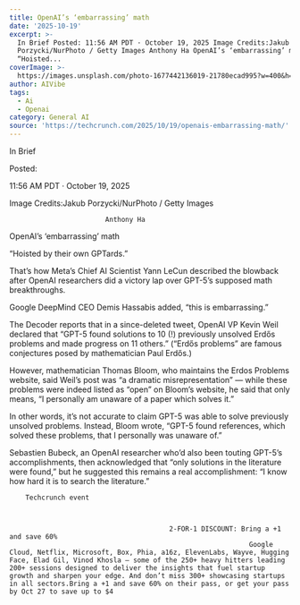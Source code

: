 ```yaml
---
title: OpenAI’s ‘embarrassing’ math
date: '2025-10-19'
excerpt: >-
  In Brief Posted: 11:56 AM PDT · October 19, 2025 Image Credits:Jakub
  Porzycki/NurPhoto / Getty Images Anthony Ha OpenAI’s ‘embarrassing’ math
  “Hoisted...
coverImage: >-
  https://images.unsplash.com/photo-1677442136019-21780ecad995?w=400&h=200&fit=crop&auto=format
author: AIVibe
tags:
  - Ai
  - Openai
category: General AI
source: 'https://techcrunch.com/2025/10/19/openais-embarrassing-math/'
---
```

In Brief



Posted:


11:56 AM PDT · October 19, 2025



Image Credits:Jakub Porzycki/NurPhoto / Getty Images



	
		
							
											
									
					
		
							Anthony Ha
					
	



OpenAI’s ‘embarrassing’ math


“Hoisted by their own GPTards.”

That’s how Meta’s Chief AI Scientist Yann LeCun described the blowback after OpenAI researchers did a victory lap over GPT-5’s supposed math breakthroughs.


	
	




	
	



Google DeepMind CEO Demis Hassabis added, “this is embarrassing.”

The Decoder reports that in a since-deleted tweet, OpenAI VP Kevin Weil declared that “GPT-5 found solutions to 10 (!) previously unsolved Erdős problems and made progress on 11 others.” (“Erdős problems” are famous conjectures posed by mathematician Paul Erdős.)

However, mathematician Thomas Bloom, who maintains the Erdos Problems website, said Weil’s post was “a dramatic misrepresentation” — while these problems were indeed listed as “open” on Bloom’s website, he said that only means, “I personally am unaware of a paper which solves it.”

In other words, it’s not accurate to claim GPT-5 was able to solve previously unsolved problems. Instead, Bloom wrote, “GPT-5 found references, which solved these problems, that I personally was unaware of.”

Sebastien Bubeck, an OpenAI researcher who’d also been touting GPT-5’s accomplishments, then acknowledged that “only solutions in the literature were found,” but he suggested this remains a real accomplishment: “I know how hard it is to search the literature.”

	
		
					
		Techcrunch event
		
			
				
											2-FOR-1 DISCOUNT: Bring a +1 and save 60%
																Google Cloud, Netflix, Microsoft, Box, Phia, a16z, ElevenLabs, Wayve, Hugging Face, Elad Gil, Vinod Khosla — some of the 250+ heavy hitters leading 200+ sessions designed to deliver the insights that fuel startup growth and sharpen your edge. And don’t miss 300+ showcasing startups in all sectors.Bring a +1 and save 60% on their pass, or get your pass by Oct 27 to save up to $4
